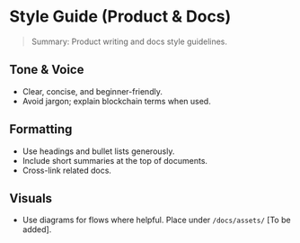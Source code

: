 # Style Guide (Product & Docs)

> Summary: Product writing and docs style guidelines.

## Tone & Voice
- Clear, concise, and beginner-friendly.
- Avoid jargon; explain blockchain terms when used.

## Formatting
- Use headings and bullet lists generously.
- Include short summaries at the top of documents.
- Cross-link related docs.

## Visuals
- Use diagrams for flows where helpful. Place under `/docs/assets/` [To be added].
